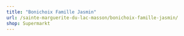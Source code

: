 ```yaml
---
title: "Bonichoix Famille Jasmin"
url: /sainte-marguerite-du-lac-masson/bonichoix-famille-jasmin/
shop: Supermarkt
---
```

